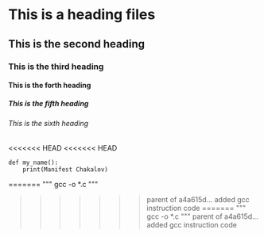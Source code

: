 # This is a heading files
## This is the second heading
### This is the third heading
#### This is the forth heading
##### This is the fifth heading
###### This is the sixth heading

<<<<<<< HEAD
<<<<<<< HEAD
```
def my_name():
	print(Manifest Chakalov)

```
=======
"""
gcc -o *.c
"""
>>>>>>> parent of a4a615d... added gcc instruction code
=======
"""
gcc -o *.c
"""
>>>>>>> parent of a4a615d... added gcc instruction code
